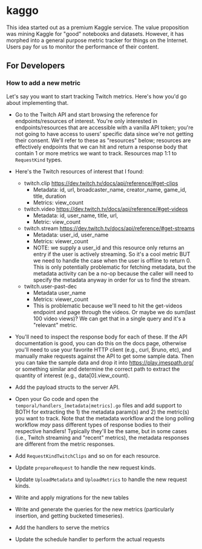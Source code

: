 # kaggo

This idea started out as a premium Kaggle service. The value proposition was mining Kaggle for "good" notebooks and datasets. However, it has morphed into a general purpose metric tracker for things on the Internet. Users pay for us to monitor the performance of their content.

## For Developers

### How to add a new metric

Let's say you want to start tracking Twitch metrics. Here's how you'd go about implementing that.

- Go to the Twitch API and start browsing the reference for endpoints/resources of interest. You're only interested in endpoints/resources that are accessible with a vanilla API token; you're not going to have access to users' specific data since we're not getting their consent. We'll refer to these as "resources" below; resources are effectively endpoints that we can hit and return a response body that contain 1 or more metrics we want to track. Resources map 1:1 to `RequestKind` types.

- Here's the Twitch resources of interest that I found:

  - twitch.clip https://dev.twitch.tv/docs/api/reference/#get-clips
    - Metadata: id, url, broadcaster_name, creator_name, game_id, title, duration
    - Metrics: view_count
  - twitch.video https://dev.twitch.tv/docs/api/reference/#get-videos
    - Metadata: id, user_name, title, url,
    - Metric: view_count
  - twitch.stream https://dev.twitch.tv/docs/api/reference/#get-streams
    - Metadata: user_id, user_name
    - Metrics: viewer_count
    - NOTE: we supply a user_id and this resource only returns an entry if the user is actively streaming. So it's a cool metric BUT we need to handle the case when the user is offline to return 0. This is only potentially problematic for fetching metadata, but the metadata activity can be a no-op because the caller will need to specify the metadata anyway in order for us to find the stream.
  - twitch.user-past-dec
    - Metadata user_name
    - Metrics: viewer_count
    - This is problematic because we'll need to hit the get-videos endpoint and page through the videos. Or maybe we do sum(last 100 video views)? We can get that in a single query and it's a "relevant" metric.

- You'll need to inspect the response body for each of these. If the API documentation is good, you can do this on the docs page, otherwise you'll need to use your favorite HTTP client (e.g., curl, Bruno, etc), and manually make requests against the API to get some sample data. Then you can take the sample data and drop it into https://play.jmespath.org/ or something similar and determine the correct path to extract the quantity of interest (e.g., data[0].view_count).

- Add the payload structs to the server API.
- Open your Go code and open the `temporal/handlers_[metadata|metrics].go` files and add support to BOTH for extracting the 1) the metadata param(s) and 2) the metric(s) you want to track. Note that the metadata workflow and the long polling workflow _may_ pass different types of response bodies to their respective handlers! Typically they'll be the same, but in some cases (i.e., Twitch streaming and "recent" metrics), the metadata responses are different from the metric responses.
- Add `RequestKindTwitchClips` and so on for each resource.
- Update `prepareRequest` to handle the new request kinds.
- Update `UploadMetadata` and `UploadMetrics` to handle the new request kinds.
- Write and apply migrations for the new tables
- Write and generate the queries for the new metrics (particularly insertion, and getting bucketed timeseries).
- Add the handlers to serve the metrics
- Update the schedule handler to perform the actual requests
